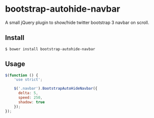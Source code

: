 # bootstrap-autohide-navbar
A small jQuery plugin to show/hide twitter bootstrap 3 navbar on scroll.

## Install
```
$ bower install bootstrap-autohide-navbar
```

## Usage
```javascript
$(function () {
    'use strict';

    $('.navbar').BootstrapAutoHideNavbar({
      delta: 5,
      speed: 250,
      shadow: true
    });
});
```
